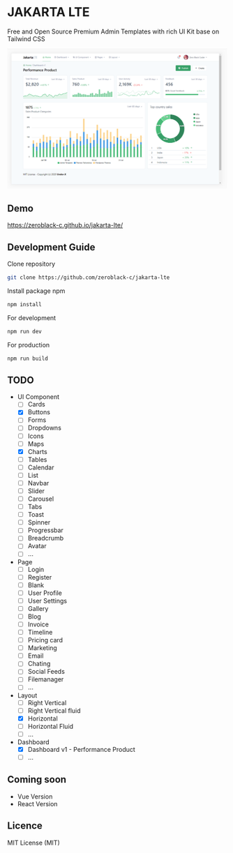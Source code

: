 JAKARTA LTE 
============================
Free and Open Source Premium Admin Templates with rich UI Kit base on Tailwind CSS

![Screenshot](/screenshot.png?raw=true)

## Demo
https://zeroblack-c.github.io/jakarta-lte/


## Development Guide

Clone repository
```bash
git clone https://github.com/zeroblack-c/jakarta-lte
```

Install package npm
```bash
npm install
```

For development
```bash
npm run dev
```

For production
```bash
npm run build
```


## TODO
- UI Component
    - [ ] Cards
    - [x] Buttons
    - [ ] Forms
    - [ ] Dropdowns
    - [ ] Icons
    - [ ] Maps
    - [X] Charts
    - [ ] Tables
    - [ ] Calendar
    - [ ] List
    - [ ] Navbar
    - [ ] Slider
    - [ ] Carousel
    - [ ] Tabs
    - [ ] Toast
    - [ ] Spinner
    - [ ] Progressbar
    - [ ] Breadcrumb
    - [ ] Avatar
    - [ ] ...

- Page
    - [ ]  Login
    - [ ]  Register
    - [ ]  Blank
    - [ ]  User Profile
    - [ ]  User Settings
    - [ ]  Gallery
    - [ ]  Blog
    - [ ]  Invoice
    - [ ]  Timeline
    - [ ]  Pricing card
    - [ ]  Marketing
    - [ ]  Email
    - [ ]  Chating
    - [ ]  Social Feeds
    - [ ]  Filemanager
    - [ ]  ...

- Layout
    - [ ] Right Vertical
    - [ ] Right Vertical fluid
    - [X] Horizontal 
    - [ ] Horizontal Fluid
    - [ ] ...

- Dashboard
    - [X] Dashboard v1 - Performance Product
    - [ ] ...

## Coming soon
- Vue Version
- React Version

## Licence
MIT License (MIT)